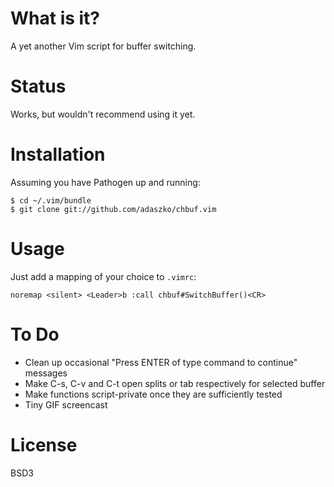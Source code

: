 What is it?
===========

A yet another Vim script for buffer switching.


Status
======

Works, but wouldn't recommend using it yet.


Installation
============

Assuming you have Pathogen up and running:

    $ cd ~/.vim/bundle
    $ git clone git://github.com/adaszko/chbuf.vim


Usage
=====

Just add a mapping of your choice to `.vimrc`:

    noremap <silent> <Leader>b :call chbuf#SwitchBuffer()<CR>


To Do
=====

 * Clean up occasional "Press ENTER of type command to continue" messages
 * Make C-s, C-v and C-t open splits or tab respectively for selected buffer
 * Make functions script-private once they are sufficiently tested
 * Tiny GIF screencast


License
=======

BSD3
